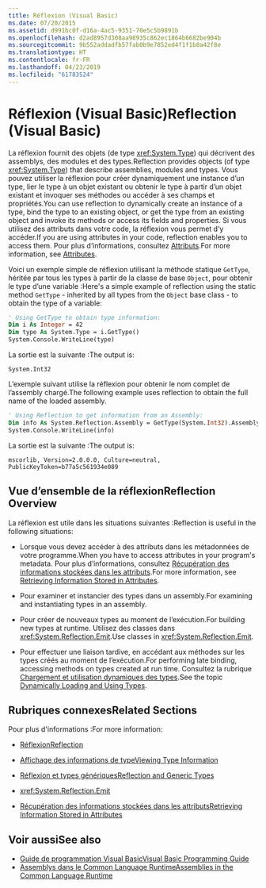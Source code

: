 ```yaml
---
title: Réflexion (Visual Basic)
ms.date: 07/20/2015
ms.assetid: d991bc0f-d16a-4ac5-9351-70e5c5b9891b
ms.openlocfilehash: d2ad8957d308aa98935c862ec1864b6682be904b
ms.sourcegitcommit: 9b552addadfb57fab0b9e7852ed4f1f1b8a42f8e
ms.translationtype: HT
ms.contentlocale: fr-FR
ms.lasthandoff: 04/23/2019
ms.locfileid: "61783524"
---
```

# <a name="reflection-visual-basic"></a><span data-ttu-id="08ecc-102">Réflexion (Visual Basic)</span><span class="sxs-lookup"><span data-stu-id="08ecc-102">Reflection (Visual Basic)</span></span>
<span data-ttu-id="08ecc-103">La réflexion fournit des objets (de type <xref:System.Type>) qui décrivent des assemblys, des modules et des types.</span><span class="sxs-lookup"><span data-stu-id="08ecc-103">Reflection provides objects (of type <xref:System.Type>) that describe assemblies, modules and types.</span></span> <span data-ttu-id="08ecc-104">Vous pouvez utiliser la réflexion pour créer dynamiquement une instance d’un type, lier le type à un objet existant ou obtenir le type à partir d’un objet existant et invoquer ses méthodes ou accéder à ses champs et propriétés.</span><span class="sxs-lookup"><span data-stu-id="08ecc-104">You can use reflection to dynamically create an instance of a type, bind the type to an existing object, or get the type from an existing object and invoke its methods or access its fields and properties.</span></span> <span data-ttu-id="08ecc-105">Si vous utilisez des attributs dans votre code, la réflexion vous permet d’y accéder.</span><span class="sxs-lookup"><span data-stu-id="08ecc-105">If you are using attributes in your code, reflection enables you to access them.</span></span> <span data-ttu-id="08ecc-106">Pour plus d’informations, consultez [Attributs](../../../standard/attributes/index.md).</span><span class="sxs-lookup"><span data-stu-id="08ecc-106">For more information, see [Attributes](../../../standard/attributes/index.md).</span></span>  
  
 <span data-ttu-id="08ecc-107">Voici un exemple simple de réflexion utilisant la méthode statique `GetType`, héritée par tous les types à partir de la classe de base `Object`, pour obtenir le type d’une variable :</span><span class="sxs-lookup"><span data-stu-id="08ecc-107">Here's a simple example of reflection using the static method `GetType` - inherited by all types from the `Object` base class - to obtain the type of a variable:</span></span>  
  
```vb  
' Using GetType to obtain type information:  
Dim i As Integer = 42  
Dim type As System.Type = i.GetType()  
System.Console.WriteLine(type)  
```  
  
 <span data-ttu-id="08ecc-108">La sortie est la suivante :</span><span class="sxs-lookup"><span data-stu-id="08ecc-108">The output is:</span></span>  
  
 `System.Int32`  
  
 <span data-ttu-id="08ecc-109">L’exemple suivant utilise la réflexion pour obtenir le nom complet de l’assembly chargé.</span><span class="sxs-lookup"><span data-stu-id="08ecc-109">The following example uses reflection to obtain the full name of the loaded assembly.</span></span>  
  
```vb  
' Using Reflection to get information from an Assembly:  
Dim info As System.Reflection.Assembly = GetType(System.Int32).Assembly  
System.Console.WriteLine(info)  
```  
  
 <span data-ttu-id="08ecc-110">La sortie est la suivante :</span><span class="sxs-lookup"><span data-stu-id="08ecc-110">The output is:</span></span>  
  
 `mscorlib, Version=2.0.0.0, Culture=neutral, PublicKeyToken=b77a5c561934e089`  
  
## <a name="reflection-overview"></a><span data-ttu-id="08ecc-111">Vue d’ensemble de la réflexion</span><span class="sxs-lookup"><span data-stu-id="08ecc-111">Reflection Overview</span></span>  
 <span data-ttu-id="08ecc-112">La réflexion est utile dans les situations suivantes :</span><span class="sxs-lookup"><span data-stu-id="08ecc-112">Reflection is useful in the following situations:</span></span>  
  
- <span data-ttu-id="08ecc-113">Lorsque vous devez accéder à des attributs dans les métadonnées de votre programme.</span><span class="sxs-lookup"><span data-stu-id="08ecc-113">When you have to access attributes in your program's metadata.</span></span> <span data-ttu-id="08ecc-114">Pour plus d’informations, consultez [Récupération des informations stockées dans les attributs](../../../standard/attributes/retrieving-information-stored-in-attributes.md).</span><span class="sxs-lookup"><span data-stu-id="08ecc-114">For more information, see [Retrieving Information Stored in Attributes](../../../standard/attributes/retrieving-information-stored-in-attributes.md).</span></span>  
  
- <span data-ttu-id="08ecc-115">Pour examiner et instancier des types dans un assembly.</span><span class="sxs-lookup"><span data-stu-id="08ecc-115">For examining and instantiating types in an assembly.</span></span>  
  
- <span data-ttu-id="08ecc-116">Pour créer de nouveaux types au moment de l’exécution.</span><span class="sxs-lookup"><span data-stu-id="08ecc-116">For building new types at runtime.</span></span> <span data-ttu-id="08ecc-117">Utilisez des classes dans <xref:System.Reflection.Emit>.</span><span class="sxs-lookup"><span data-stu-id="08ecc-117">Use classes in <xref:System.Reflection.Emit>.</span></span>  
  
- <span data-ttu-id="08ecc-118">Pour effectuer une liaison tardive, en accédant aux méthodes sur les types créés au moment de l’exécution.</span><span class="sxs-lookup"><span data-stu-id="08ecc-118">For performing late binding, accessing methods on types created at run time.</span></span> <span data-ttu-id="08ecc-119">Consultez la rubrique [Chargement et utilisation dynamiques des types](../../../framework/reflection-and-codedom/dynamically-loading-and-using-types.md).</span><span class="sxs-lookup"><span data-stu-id="08ecc-119">See the topic [Dynamically Loading and Using Types](../../../framework/reflection-and-codedom/dynamically-loading-and-using-types.md).</span></span>  
  
## <a name="related-sections"></a><span data-ttu-id="08ecc-120">Rubriques connexes</span><span class="sxs-lookup"><span data-stu-id="08ecc-120">Related Sections</span></span>  
 <span data-ttu-id="08ecc-121">Pour plus d'informations :</span><span class="sxs-lookup"><span data-stu-id="08ecc-121">For more information:</span></span>  
  
- [<span data-ttu-id="08ecc-122">Réflexion</span><span class="sxs-lookup"><span data-stu-id="08ecc-122">Reflection</span></span>](../../../framework/reflection-and-codedom/reflection.md)  
  
- [<span data-ttu-id="08ecc-123">Affichage des informations de type</span><span class="sxs-lookup"><span data-stu-id="08ecc-123">Viewing Type Information</span></span>](../../../framework/reflection-and-codedom/viewing-type-information.md)  
  
- [<span data-ttu-id="08ecc-124">Réflexion et types génériques</span><span class="sxs-lookup"><span data-stu-id="08ecc-124">Reflection and Generic Types</span></span>](../../../framework/reflection-and-codedom/reflection-and-generic-types.md)  
  
- <xref:System.Reflection.Emit>  
  
- [<span data-ttu-id="08ecc-125">Récupération des informations stockées dans les attributs</span><span class="sxs-lookup"><span data-stu-id="08ecc-125">Retrieving Information Stored in Attributes</span></span>](../../../standard/attributes/retrieving-information-stored-in-attributes.md)  
  
## <a name="see-also"></a><span data-ttu-id="08ecc-126">Voir aussi</span><span class="sxs-lookup"><span data-stu-id="08ecc-126">See also</span></span>

- [<span data-ttu-id="08ecc-127">Guide de programmation Visual Basic</span><span class="sxs-lookup"><span data-stu-id="08ecc-127">Visual Basic Programming Guide</span></span>](../../../visual-basic/programming-guide/index.md)
- [<span data-ttu-id="08ecc-128">Assemblys dans le Common Language Runtime</span><span class="sxs-lookup"><span data-stu-id="08ecc-128">Assemblies in the Common Language Runtime</span></span>](../../../framework/app-domains/assemblies-in-the-common-language-runtime.md)
